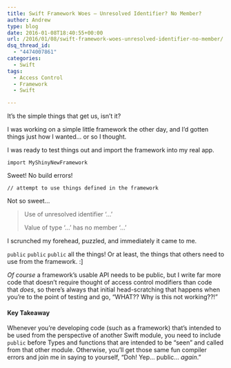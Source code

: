 ```yaml
---
title: Swift Framework Woes – Unresolved Identifier? No Member?
author: Andrew
type: blog
date: 2016-01-08T18:40:55+00:00
url: /2016/01/08/swift-framework-woes-unresolved-identifier-no-member/
dsq_thread_id:
  - "4474007861"
categories:
  - Swift
tags:
  - Access Control
  - Framework
  - Swift

---
```

It&#8217;s the simple things that get us, isn&#8217;t it?

I was working on a simple little framework the other day, and I&#8217;d gotten things just how I wanted&#8230; or so I thought.

I was ready to test things out and import the framework into my real app.

`import MyShinyNewFramework`

Sweet! No build errors!

`// attempt to use things defined in the framework`

Not so sweet&#8230;

> Use of unresolved identifier &#8216;&#8230;&#8217;
> 
> Value of type &#8216;&#8230;&#8217; has no member &#8216;&#8230;&#8217; 

I scrunched my forehead, puzzled, and immediately it came to me.

`public` `public` `public` all the things! Or at least, the things that others need to use from the framework. :]

_Of course_ a framework&#8217;s usable API needs to be public, but I write far more code that doesn&#8217;t require thought of access control modifiers than code that _does_, so there&#8217;s always that initial head-scratching that happens when you&#8217;re to the point of testing and go, &#8220;WHAT?? Why is this not working??!&#8221;

#### Key Takeaway

Whenever you&#8217;re developing code (such as a framework) that&#8217;s intended to be used from the perspective of another Swift module, you need to include `public` before Types and functions that are intended to be &#8220;seen&#8221; and called from that other module. Otherwise, you&#8217;ll get those same fun compiler errors and join me in saying to yourself, &#8220;Doh! Yep&#8230; public&#8230; _again_.&#8221;